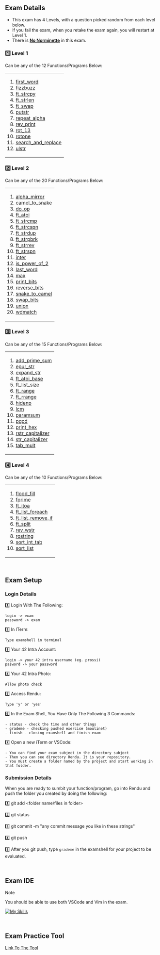 ## Exam Details

- This exam has 4 Levels, with a question picked random from each level below.
- If you fail the exam, when you retake the exam again, you will restart at Level 1.
- There is <ins>**No Norminette**</ins> in this exam.

### :one: Level 1
Can be any of the 12 Functions/Programs Below:
<table><tr><td>
  
1. [first_word](https://github.com/JesusVPerezGarrido/42Exam_Rank02/blob/main/Level%201/first_word/first_word.c)
2. [fizzbuzz](https://github.com/JesusVPerezGarrido/42-School-Exam-Rank-02/blob/main/Level%201/fizzbuzz/fizzbuzz.c)
3. [ft_strcpy](https://github.com/JesusVPerezGarrido/42-School-Exam-Rank-02/blob/main/Level%201/ft_strcpy/ft_strcpy.c)
4. [ft_strlen](https://github.com/JesusVPerezGarrido/42-School-Exam-Rank-02/blob/main/Level%201/ft_strlen/ft_strlen.c)
5. [ft_swap](https://github.com/JesusVPerezGarrido/42-School-Exam-Rank-02/blob/main/Level%201/ft_swap/ft_swap.c)
6. [putstr](https://github.com/JesusVPerezGarrido/42-School-Exam-Rank-02/blob/main/Level%201/ft_putstr/ft_putstr.c)
7. [repeat_alpha](https://github.com/JesusVPerezGarrido/42-School-Exam-Rank-02/blob/main/Level%201/repeat_alpha/repeat_alpha.c)
8. [rev_print](https://github.com/JesusVPerezGarrido/42-School-Exam-Rank-02/blob/main/Level%201/rev_print/rev_print.c)
9. [rot_13](https://github.com/JesusVPerezGarrido/42-School-Exam-Rank-02/blob/main/Level%201/rot_13/rot_13.c)
10. [rotone](https://github.com/JesusVPerezGarrido/42-School-Exam-Rank-02/blob/main/Level%201/rotone/rotone.c)
11. [search_and_replace](https://github.com/JesusVPerezGarrido/42-School-Exam-Rank-02/blob/main/Level%201/search_and_replace/search_and_replace.c)
12. [ulstr](https://github.com/JesusVPerezGarrido/42-School-Exam-Rank-02/blob/main/Level%201/ulstr/ulstr.c)
</td></tr></table>

### :two: Level 2
Can be any of the 20 Functions/Programs Below:
<table><tr><td>
  
1. [alpha_mirror](https://github.com/JesusVPerezGarrido/42-School-Exam-Rank-02/blob/main/Level%202/alpha_mirror/alpha_mirror.c)
2. [camel_to_snake](https://github.com/JesusVPerezGarrido/42-School-Exam-Rank-02/blob/main/Level%202/camel_to_snake/camel_to_snake.c)
3. [do_op](https://github.com/JesusVPerezGarrido/42-School-Exam-Rank-02/blob/main/Level%202/do_op/do_op.c)
4. [ft_atoi](https://github.com/JesusVPerezGarrido/42-School-Exam-Rank-02/blob/main/Level%202/ft_atoi/ft_atoi.c)
5. [ft_strcmp](https://github.com/JesusVPerezGarrido/42-School-Exam-Rank-02/blob/main/Level%202/ft_strcmp/ft_strcmp.c)
6. [ft_strcspn](https://github.com/JesusVPerezGarrido/42-School-Exam-Rank-02/blob/main/Level%202/ft_strcspn/ft_strcspn.c)
7. [ft_strdup](https://github.com/JesusVPerezGarrido/42-School-Exam-Rank-02/blob/main/Level%202/ft_strdup/ft_strdup.c)
8. [ft_strpbrk](https://github.com/JesusVPerezGarrido/42-School-Exam-Rank-02/blob/main/Level%202/ft_strpbrk/ft_strpbrk.c)
9. [ft_strrev](https://github.com/JesusVPerezGarrido/42-School-Exam-Rank-02/blob/main/Level%202/ft_strrev/ft_strrev.c)
10. [ft_strspn](https://github.com/JesusVPerezGarrido/42-School-Exam-Rank-02/blob/main/Level%202/ft_strspn/ft_strspn.c)
11. [inter](https://github.com/JesusVPerezGarrido/42-School-Exam-Rank-02/blob/main/Level%202/inter/inter.c)
12. [is_power_of_2](https://github.com/JesusVPerezGarrido/42-School-Exam-Rank-02/blob/main/Level%202/is_power_of_2/is_power_of_2.c)
13. [last_word](https://github.com/JesusVPerezGarrido/42-School-Exam-Rank-02/blob/main/Level%202/last_word/last_word.c)
14. [max](https://github.com/JesusVPerezGarrido/42-School-Exam-Rank-02/blob/main/Level%202/max/max.c)
15. [print_bits](https://github.com/JesusVPerezGarrido/42-School-Exam-Rank-02/blob/main/Level%202/print_bits/print_bits.c)
16. [reverse_bits](https://github.com/JesusVPerezGarrido/42-School-Exam-Rank-02/blob/main/Level%202/reverse_bits/reverse_bits.c)
17. [snake_to_camel](https://github.com/JesusVPerezGarrido/42-School-Exam-Rank-02/blob/main/Level%202/snake_to_camel/snake_to_camel.c)
18. [swap_bits](https://github.com/JesusVPerezGarrido/42-School-Exam-Rank-02/blob/main/Level%202/swap_bits/swap_bits.c)
19. [union](https://github.com/JesusVPerezGarrido/42-School-Exam-Rank-02/blob/main/Level%202/union/union.c)
20. [wdmatch](https://github.com/JesusVPerezGarrido/42-School-Exam-Rank-02/blob/main/Level%202/wdmatch/wdmatch.c)
</td></tr></table>

### :three: Level 3
Can be any of the 15 Functions/Programs Below:
<table><tr><td>
  
1. [add_prime_sum](https://github.com/JesusVPerezGarrido/42-School-Exam-Rank-02/blob/main/Level%203/add_prime_sum/add_prime_sum.c)
2. [epur_str](https://github.com/JesusVPerezGarrido/42-School-Exam-Rank-02/blob/main/Level%203/epur_str/epur_str.c)
3. [expand_str](https://github.com/JesusVPerezGarrido/42-School-Exam-Rank-02/blob/main/Level%203/expand_str/expand_str.c)
4. [ft_atoi_base](https://github.com/JesusVPerezGarrido/42-School-Exam-Rank-02/blob/main/Level%203/ft_atoi_base/ft_atoi_base.c)
5. [ft_list_size](https://github.com/JesusVPerezGarrido/42-School-Exam-Rank-02/tree/main/Level%203/ft_list_size)
6. [ft_range](https://github.com/JesusVPerezGarrido/42-School-Exam-Rank-02/blob/main/Level%203/ft_range/ft_range.c)
7. [ft_rrange](https://github.com/JesusVPerezGarrido/42-School-Exam-Rank-02/blob/main/Level%203/ft_rrange/ft_rrange.c)
8. [hidenp](https://github.com/JesusVPerezGarrido/42-School-Exam-Rank-02/blob/main/Level%203/hidenp/hidenp.c)
9. [lcm](https://github.com/JesusVPerezGarrido/42-School-Exam-Rank-02/blob/main/Level%203/lcm/lcm.c)
10. [paramsum](https://github.com/JesusVPerezGarrido/42-School-Exam-Rank-02/blob/main/Level%203/paramsum/paramsum.c)
11. [pgcd](https://github.com/JesusVPerezGarrido/42-School-Exam-Rank-02/blob/main/Level%203/pgcd/pgcd.c)
12. [print_hex](https://github.com/JesusVPerezGarrido/42-School-Exam-Rank-02/blob/main/Level%203/print_hex/print_hex.c)
13. [rstr_capitalizer](https://github.com/JesusVPerezGarrido/42-School-Exam-Rank-02/blob/main/Level%203/rstr_capitalizer/rstr_capitalizer.c)
14. [str_capitalizer](https://github.com/JesusVPerezGarrido/42-School-Exam-Rank-02/blob/main/Level%203/str_capitalizer/str_capitalizer.c)
15. [tab_mult](https://github.com/JesusVPerezGarrido/42-School-Exam-Rank-02/blob/main/Level%203/tab_mult/tab_mult.c)
</td></tr></table>

### :four: Level 4
Can be any of the 10 Functions/Programs Below:
<table><tr><td>
  
1. [flood_fill](https://github.com/JesusVPerezGarrido/42-School-Exam-Rank-02/tree/main/Level%204/flood_fill)
2. [fprime](https://github.com/JesusVPerezGarrido/42-School-Exam-Rank-02/blob/main/Level%204/fprime/fprime.c)
3. [ft_itoa](https://github.com/JesusVPerezGarrido/42-School-Exam-Rank-02/blob/main/Level%204/ft_itoa/ft_itoa.c)
4. [ft_list_foreach](https://github.com/JesusVPerezGarrido/42-School-Exam-Rank-02/tree/main/Level%204/ft_list_foreach)
5. [ft_list_remove_if](https://github.com/JesusVPerezGarrido/42-School-Exam-Rank-02/blob/main/Level%204/ft_list_remove_if/ft_list_remove_if.c)
6. [ft_split](https://github.com/JesusVPerezGarrido/42-School-Exam-Rank-02/blob/main/Level%204/ft_split/ft_split.c)
7. [rev_wstr](https://github.com/JesusVPerezGarrido/42-School-Exam-Rank-02/blob/main/Level%204/rev_wstr/rev_wstr.c)
8. [rostring](https://github.com/JesusVPerezGarrido/42-School-Exam-Rank-02/blob/main/Level%204/rostring/rostring.c)
9. [sort_int_tab](https://github.com/JesusVPerezGarrido/42-School-Exam-Rank-02/blob/main/Level%204/sort_int_tab/sort_int_tab.c)
10. [sort_list](https://github.com/JesusVPerezGarrido/42-School-Exam-Rank-02/tree/main/Level%204/sort_list)
</td></tr></table>

<br>

## Exam Setup

### Login Details

:one: Login With The Following:
```
login -> exam
password -> exam
```
:two: In ITerm:
```
Type examshell in terminal
```
:three: Your 42 Intra Account:
```
login -> your 42 intra username (eg. prossi)
pasword -> your password
```
:four: Your 42 Intra Photo:
```
Allow photo check
```
:five: Access Rendu:
```
Type 'y' or 'yes'
```
:six: In the Exam Shell, You Have Only The Following 3 Commands:
```
- status - check the time and other things
- grademe - checking pushed exercise (moulinet)
- finish - closing examshell and finish exam
```
:seven: Open a new iTerm or VSCode:
```
- You can find your exam subject in the directory subject
- Then you can see directory Rendu. It is your repository.
- You must create a folder named by the project and start working in that folder.
```

### Submission Details

When you are ready to sumbit your function/program, go into Rendu and push the folder you created by doing the following:

:one: git add <folder name/files in folder>

:two: git status

:three: git commit -m "any commit message you like in these strings"

:four: git push

:five: After you git push, type `grademe` in the examshell for your project to be evaluated. 

<br>

## Exam IDE

> [!NOTE]
You should be able to use both VSCode and Vim in the exam.

[![My Skills](https://skillicons.dev/icons?i=vscode,vim)](https://skillicons.dev)

<br>

## Exam Practice Tool
[Link To The Tool](https://github.com/JCluzet/42_EXAM)
